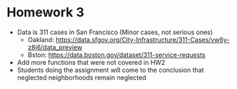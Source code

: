# Homework 3

- Data is 311 cases in San Francisco (Minor cases, not serious ones) 
  - Oakland: https://data.sfgov.org/City-Infrastructure/311-Cases/vw6y-z8j6/data_preview
  - Bston: https://data.boston.gov/dataset/311-service-requests
- Add more functions that were not covered in HW2 
- Students doing the assignment will come to the conclusion that neglected neighborhoods remain neglected 
